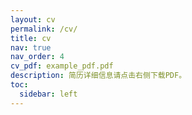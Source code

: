 ```yaml
---
layout: cv
permalink: /cv/
title: cv
nav: true
nav_order: 4
cv_pdf: example_pdf.pdf
description: 简历详细信息请点击右侧下载PDF。
toc:
  sidebar: left
---
```

